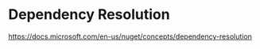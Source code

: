# Dependency Resolution

https://docs.microsoft.com/en-us/nuget/concepts/dependency-resolution

## 


